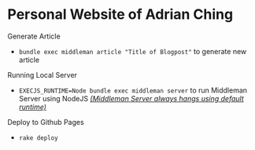 # Personal Website of Adrian Ching

Generate Article
* `bundle exec middleman article "Title of Blogpost"` to generate new article

Running Local Server
* `EXECJS_RUNTIME=Node bundle exec middleman server` to run Middleman Server using NodeJS [*(Middleman Server always hangs using default runtime)*](https://github.com/middleman/middleman/issues/1367)

Deploy to Github Pages
* `rake deploy`
